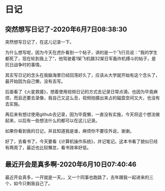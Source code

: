 # 日记

## 突然想写日记了-2020年6月7日08:38:30 

突然想写日记了，在这儿记录一下。

为什么想写呢，因为今天在虎扑看到一个帖子，讲的是一个飞行员说：”我的学生都死了，现在轮到我上了“，他驾驶着1架飞机跟32架日军轰炸机搏斗的帖子，是抗日战争时的事情。

其实写日记的念头在我脑海里已经回荡好久了，应该从大学就开始有这个念头了，最开始因为自己懒，没有去写。

后面看了《火星救援》，想着使用视频日记的方式去记录日常点滴，也因为毕竟麻烦，而且还要去录像，我自己又这么丑，视频拍摄出来占的磁盘空间又大，也没有去实施。

再后来有想过使用github去记录，因为毕竟懒，一直没有实施，今天将这个想法做起来，以后有一些想法什么的都可以在这儿记录。

如果你看到我的日记，并且知道我是谁，麻烦你不要往外说，谢谢。

好了，去看书了，今天要看《计算机操作系统》，并记笔记。这本书看了貌似已经有两周了，最近也比较懈怠，看书效率好低。

## 最近开会是真多啊-2020年6月10日07:40:46

最近开会真多，一开就是一天。。又一个同事也跑路了，去年跟我一起进来的三个，如今只剩我自己了。

